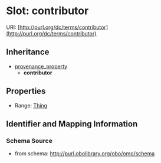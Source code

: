 # Slot: contributor

URI: [http://purl.org/dc/terms/contributor](http://purl.org/dc/terms/contributor)




## Inheritance

* [provenance_property](provenance_property.md)
    * **contributor**



## Properties

 * Range: [Thing](Thing.md)



## Identifier and Mapping Information







### Schema Source


* from schema: http://purl.obolibrary.org/obo/omo/schema



